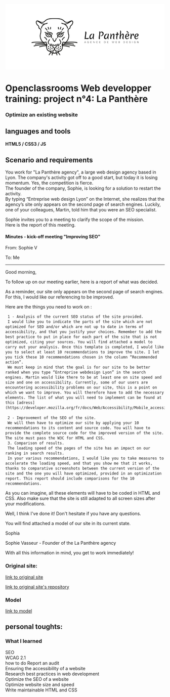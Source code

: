 ![](/bannerLaPanthere.png)
# Openclassrooms Web developper training: project n°4: La Panthère

 ### Optimize an existing website

## languages and tools

#### HTML5 / CSS3 / JS

## Scenario and requirements

You work for "La Panthère agency", a large web design agency based in Lyon. The company's activity got off to a good start, but today it is losing momentum. Yes, the competition is fierce.  
The founder of the company, Sophie, is looking for a solution to restart the activity.   
By typing “Entreprise web design Lyon” on the Internet, she realizes that the agency’s site only appears on the second page of search engines.   Luckily, one of your colleagues, Martin, told him that you were an SEO specialist.    

Sophie invites you to a meeting to clarify the scope of the mission.  
Here is the report of this meeting.    

#### Minutes - kick-off meeting "Improving SEO"    

  From: Sophie V  

To: Me  

-------------------------------------------------- ------------------------------------------------  

Good morning,  

To follow up on our meeting earlier, here is a report of what was decided.  

As a reminder, our site only appears on the second page of search engines. For this, I would like our referencing to be improved.  

Here are the things you need to work on : 

     1 - Analysis of the current SEO status of the site provided.  
     I would like you to indicate the parts of the site which are not optimized for SEO and/or which are not up to date in terms of accessibility, and that you justify your choices. Remember to add the best practice to put in place for each part of the site that is not optimized, citing your sources. You will find attached a model to carry out your analysis. Once this template is completed, I would like you to select at least 10 recommendations to improve the site. I let you tick these 10 recommendations chosen in the column “Recommended action”.  
     We must keep in mind that the goal is for our site to be better ranked when you type “Entreprise webdesign Lyon” in the search engines. Martin would like there to be at least one on site speed and size and one on accessibility. Currently, some of our users are encountering accessibility problems on our site, this is a point on which we want to improve. You will therefore have to add the necessary elements. The list of what you will need to implement can be found at this [adress](https://developer.mozilla.org/fr/docs/Web/Accessibility/Mobile_accessibility_checklist).  

     2 - Improvement of the SEO of the site.    
     We will then have to optimize our site by applying your 10 recommendations to its content and source code. You will have to provide the complete source code for the improved version of the site. The site must pass the W3C for HTML and CSS.  
     3. Comparison of results.    
     The loading speed of the pages of the site has an impact on our ranking in search results.  
     In your various recommendations, I would like you to take measures to accelerate the loading speed, and that you show me that it works, thanks to comparative screenshots between the current version of the site and the one you will have optimized, provided in an optimization report. This report should include comparisons for the 10 recommendations.    

As you can imagine, all these elements will have to be coded in HTML and CSS. Also make sure that the site is still adapted to all screen sizes after your modifications.    

Well, I think I've done it! Don't hesitate if you have any questions.    

You will find attached a model of our site in its current state.    

Sophia    

Sophie Vasseur - Founder of the La Panthère agency    

With all this information in mind, you get to work immediately!    
### Original site: 

[link to original site](https://janoujan.github.io/lapanthere_original/)    

[link to original site's repository](https://github.com/janoujan/lapanthere_original)  

### Model

[link to model](/model.zip)

## personal toughts:



### What I learned

SEO  
WCAG 2.1  
how to do Report an audit    
Ensuring the accessibility of a website  
Research best practices in web development  
Optimize the SEO of a website  
Optimize website size and speed  
Write maintainable HTML and CSS  
